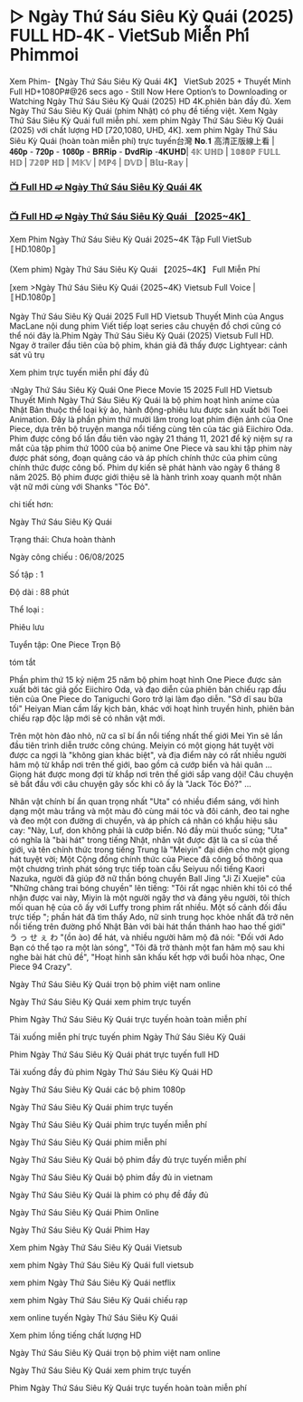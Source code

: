 # ▷ Ngày Thứ Sáu Siêu Kỳ Quái (2025) 𝖥𝖴𝖫𝖫 𝖧𝖣-𝟦𝖪 - 𝖵𝗂𝖾𝗍𝖲𝗎𝖻 𝖬𝗂𝖾̂̃𝗇 𝖯𝗁𝗂́ 𝖯𝗁𝗂𝗆𝗆𝗈𝗂

Xem Phim-【Ngày Thứ Sáu Siêu Kỳ Quái 4K】 VietSub 2025 + Thuyết Minh Full HD+1080P#@26 secs ago - Still Now Here Option’s to Downloading or Watching Ngày Thứ Sáu Siêu Kỳ Quái (2025) HD 4K.phiên bản đầy đủ. Xem Ngày Thứ Sáu Siêu Kỳ Quái (phim Nhật) có phụ đề tiếng việt. Xem Ngày Thứ Sáu Siêu Kỳ Quái full miễn phí. xem phim Ngày Thứ Sáu Siêu Kỳ Quái (2025) với chất lượng HD [720,1080, UHD, 4K]. xem phim Ngày Thứ Sáu Siêu Kỳ Quái (hoàn toàn miễn phí) trực tuyến台灣 𝐍𝐨.𝟏 高清正版線上看 | 𝟒𝟔𝟎𝐩 - 𝟕𝟐𝟎𝐩 - 𝟏𝟎𝟖𝟎𝐩 - 𝐁𝐑𝐑𝐢𝐩 - 𝐃𝐯𝐝𝐑𝐢𝐩 -𝟒𝐊𝐔𝐇𝐃| 𝟜𝕂 𝕌ℍ𝔻 | 𝟙𝟘𝟠𝟘ℙ 𝔽𝕌𝕃𝕃 ℍ𝔻 | 𝟟𝟚𝟘ℙ ℍ𝔻 | 𝕄𝕂𝕍 | 𝕄ℙ𝟜 | 𝔻𝕍𝔻 | 𝔹𝕝𝕦-ℝ𝕒𝕪 |

### [📺 Full HD ➫️ Ngày Thứ Sáu Siêu Kỳ Quái 4K](https://t.co/v0jiMqRn7X)

### [📺 Full HD ➫️ Ngày Thứ Sáu Siêu Kỳ Quái 【2025~4K】](https://t.co/v0jiMqRn7X)

Xem Phim Ngày Thứ Sáu Siêu Kỳ Quái 2025~4K Tập Full VietSub 〚HD.1080p〛

(Xem phim) Ngày Thứ Sáu Siêu Kỳ Quái 【2025~4K】 Full Miễn Phí

[xem >Ngày Thứ Sáu Siêu Kỳ Quái {2025~4K} Vietsub Full Voice | 〚HD.1080p〛

Ngày Thứ Sáu Siêu Kỳ Quái 2025 Full HD Vietsub Thuyết Minh của Angus MacLane nội dung phim Viết tiếp loạt series câu chuyện đồ chơi cũng có thể nói đây là.Phim Ngày Thứ Sáu Siêu Kỳ Quái (2025) Vietsub Full HD. Ngay ở trailer đầu tiên của bộ phim, khán giả đã thấy được Lightyear: cảnh sát vũ trụ

Xem phim trực tuyến miễn phí đầy đủ

วNgày Thứ Sáu Siêu Kỳ Quái One Piece Movie 15 2025 Full HD Vietsub Thuyết Minh Ngày Thứ Sáu Siêu Kỳ Quái là bộ phim hoạt hình anime của Nhật Bản thuộc thể loại kỳ ảo, hành động-phiêu lưu được sản xuất bởi Toei Animation. Đây là phần phim thứ mười lăm trong loạt phim điện ảnh của One Piece, dựa trên bộ truyện manga nổi tiếng cùng tên của tác giả Eiichiro Oda. Phim được công bố lần đầu tiên vào ngày 21 tháng 11, 2021 để kỷ niệm sự ra mắt của tập phim thứ 1000 của bộ anime One Piece và sau khi tập phim này được phát sóng, đoạn quảng cáo và áp phích chính thức của phim cũng chính thức được công bố. Phim dự kiến sẽ phát hành vào ngày 6 tháng 8 năm 2025. Bộ phim được giới thiệu sẽ là hành trình xoay quanh một nhân vật nữ mới cùng với Shanks "Tóc Đỏ".

chi tiết hơn:

Ngày Thứ Sáu Siêu Kỳ Quái

Trạng thái: Chưa hoàn thành

Ngày công chiếu : 06/08/2025

Số tập : 1

Độ dài : 88 phút

Thể loại :

Phiêu lưu

Tuyển tập: One Piece Trọn Bộ

tóm tắt

Phần phim thứ 15 kỷ niệm 25 năm bộ phim hoạt hình One Piece được sản xuất bởi tác giả gốc Eiichiro Oda, và đạo diễn của phiên bản chiếu rạp đầu tiên của One Piece do Taniguchi Goro trở lại làm đạo diễn. "Sở dĩ sau bữa tối" Heiyan Mian cầm lấy kịch bản, khác với hoạt hình truyền hình, phiên bản chiếu rạp độc lập mới sẽ có nhân vật mới.

Trên một hòn đảo nhỏ, nữ ca sĩ bí ẩn nổi tiếng nhất thế giới Mei Yin sẽ lần đầu tiên trình diễn trước công chúng. Meiyin có một giọng hát tuyệt vời được ca ngợi là "không gian khác biệt", và địa điểm này có rất nhiều người hâm mộ từ khắp nơi trên thế giới, bao gồm cả cướp biển và hải quân ... Giọng hát được mong đợi từ khắp nơi trên thế giới sắp vang dội! Câu chuyện sẽ bắt đầu với câu chuyện gây sốc khi cô ấy là "Jack Tóc Đỏ?" ...

Nhân vật chính bí ẩn quan trọng nhất "Uta" có nhiều điểm sáng, với hình dạng một màu trắng và một màu đỏ cùng mái tóc và đôi cánh, đeo tai nghe và đeo một con đường di chuyển, và áp phích cá nhân có khẩu hiệu sâu cay: "Này, Luf, don không phải là cướp biển. Nó đầy mùi thuốc súng; "Uta" có nghĩa là "bài hát" trong tiếng Nhật, nhân vật được đặt là ca sĩ của thế giới, và tên chính thức trong tiếng Trung là "Meiyin" đại diện cho một giọng hát tuyệt vời; Một Cộng đồng chính thức của Piece đã công bố thông qua một chương trình phát sóng trực tiếp toàn cầu Seiyuu nổi tiếng Kaori Nazuka, người đã giúp đỡ nữ thần bóng chuyền Ball Jing "Ji Zi Xuejie" của "Những chàng trai bóng chuyền" lên tiếng: "Tôi rất ngạc nhiên khi tôi có thể nhận được vai này, Miyin là một người ngây thơ và đáng yêu người, tôi thích mối quan hệ của cô ấy với Luffy trong phim rất nhiều. Một số cảnh đối đầu trực tiếp "; phần hát đã tìm thấy Ado, nữ sinh trung học khỏe nhất đã trở nên nổi tiếng trên đường phố Nhật Bản với bài hát thần thánh hao hao thế giới" う っ せ ぇ わ "(ồn ào) để hát, và nhiều người hâm mộ đã nói: "Đối với Ado Bạn có thể tạo ra một làn sóng", "Tôi đã trở thành một fan hâm mộ sau khi nghe bài hát chủ đề", "Hoạt hình sân khấu kết hợp với buổi hòa nhạc, One Piece 94 Crazy".

Ngày Thứ Sáu Siêu Kỳ Quái trọn bộ phim việt nam online

Ngày Thứ Sáu Siêu Kỳ Quái xem phim trực tuyến

Phim Ngày Thứ Sáu Siêu Kỳ Quái trực tuyến hoàn toàn miễn phí

Tải xuống miễn phí trực tuyến phim Ngày Thứ Sáu Siêu Kỳ Quái

Phim Ngày Thứ Sáu Siêu Kỳ Quái phát trực tuyến full HD

Tải xuống đầy đủ phim Ngày Thứ Sáu Siêu Kỳ Quái HD

Ngày Thứ Sáu Siêu Kỳ Quái các bộ phim 1080p

Ngày Thứ Sáu Siêu Kỳ Quái phim trực tuyến

Ngày Thứ Sáu Siêu Kỳ Quái phim trực tuyến miễn phí

Ngày Thứ Sáu Siêu Kỳ Quái phim miễn phí

Ngày Thứ Sáu Siêu Kỳ Quái bộ phim đầy đủ trực tuyến miễn phí

Ngày Thứ Sáu Siêu Kỳ Quái bộ phim đầy đủ in vietnam

Ngày Thứ Sáu Siêu Kỳ Quái là phim có phụ đề đầy đủ

Ngày Thứ Sáu Siêu Kỳ Quái Phim Online

Ngày Thứ Sáu Siêu Kỳ Quái Phim Hay

Xem phim Ngày Thứ Sáu Siêu Kỳ Quái Vietsub

xem phim Ngày Thứ Sáu Siêu Kỳ Quái full vietsub

xem phim Ngày Thứ Sáu Siêu Kỳ Quái netflix

xem phim Ngày Thứ Sáu Siêu Kỳ Quái chiếu rạp

xem online tuyến Ngày Thứ Sáu Siêu Kỳ Quái

Xem phim lồng tiếng chất lượng HD

Ngày Thứ Sáu Siêu Kỳ Quái trọn bộ phim việt nam online

Ngày Thứ Sáu Siêu Kỳ Quái xem phim trực tuyến

Phim Ngày Thứ Sáu Siêu Kỳ Quái trực tuyến hoàn toàn miễn phí
